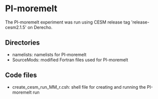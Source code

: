 # PI-moremelt

The PI-moremelt experiment was run using CESM release tag 'release-cesm2.1.5' on Derecho. 

## Directories

- namelists: namelists for PI-moremelt
- SourceMods: modified Fortran files used for PI-moremelt

## Code files

- create_cesm_run_MM_r.csh: shell file for creating and running the PI-moremelt run
